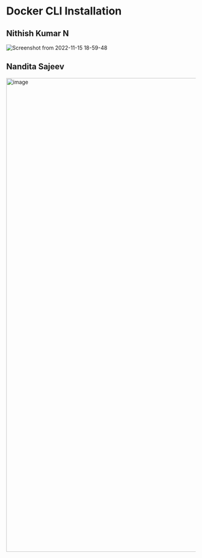 # Docker CLI Installation

## Nithish Kumar N
![Screenshot from 2022-11-15 18-59-48](https://user-images.githubusercontent.com/96137585/201931942-7e22d93f-628b-4d69-a34c-2d8df11171cb.png)

## Nandita Sajeev
<img width="1258" alt="image" src="https://user-images.githubusercontent.com/71515520/201934207-9a248174-2e6a-4e8e-b407-51fd23ac4dd8.png">
